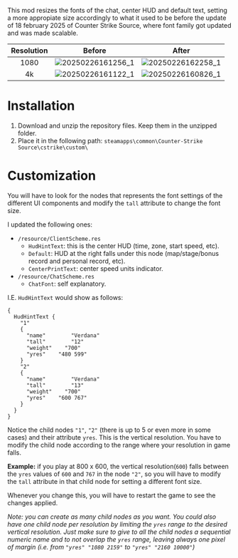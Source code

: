 This mod resizes the fonts of the chat, center HUD and default text, setting a more appropiate size accordingly to what it used to be before the update of 18 february 2025 of Counter Strike Source, where font family got updated and was made scalable.

| Resolution     |      Before      |  After  |
|:--------------:|:----------------:|:-------:|
| 1080 | ![20250226161256_1](https://github.com/user-attachments/assets/381465ee-89e5-4b7e-b6e7-42d21d33aa6e)| ![20250226162258_1](https://github.com/user-attachments/assets/95e84edd-748f-4ff8-8a8a-d771f927603d) |
| 4k   | ![20250226161122_1](https://github.com/user-attachments/assets/2c6d0f35-bb72-403b-a3f0-3cc75a1ab2c6)| ![20250226160826_1](https://github.com/user-attachments/assets/329aceed-d0df-40ed-9f65-b8167545539a) |

# Installation
1. Download and unzip the repository files. Keep them in the unzipped folder.
2. Place it in the following path: ``steamapps\common\Counter-Strike Source\cstrike\custom\``

# Customization

You will have to look for the nodes that represents the font settings of the different UI components and modify the `tall` attribute to change the font size. 

I updated the following ones:
- `/resource/ClientScheme.res`
  - `HudHintText`: this is the center HUD (time, zone, start speed, etc).
  - `Default`: HUD at the right falls under this node (map/stage/bonus record and personal record, etc).
  - `CenterPrintText`: center speed units indicator.
- `/resource/ChatScheme.res`
  -  `ChatFont`: self explanatory.

I.E.  `HudHintText` would show as follows:
```
{
  HudHintText {
    "1"
    {
      "name"        "Verdana"
      "tall"        "12"
      "weight"    "700"
      "yres"    "480 599"
    }
    "2"
    {
      "name"        "Verdana"
      "tall"        "13"
      "weight"    "700"
      "yres"    "600 767"
    }
  }
}
```
Notice the child nodes `"1"`, `"2"` (there is up to 5 or even more in some cases) and their attribute `yres`. This is the vertical resolution. You have to modify the child node according to the range where your resolution in game falls.

__Example:__ if you play at 800 x 600, the vertical resolution(`600`) falls between the `yres` values of `600` and `767` in the node `"2"`, so you will have to modify the `tall` attribute in that child node for setting a different font size.

Whenever you change this, you will have to restart the game to see the changes applied.

*Note: you can create as many child nodes as you want. You could also have one child node per resolution by limiting the `yres` range to the desired vertical resolution. Just make sure to give to all the child nodes a sequential numeric name and to not overlap the `yres` range, leaving always one pixel of margin (i.e. from `"yres" "1080 2159"` to `"yres" "2160 10000"`)*

